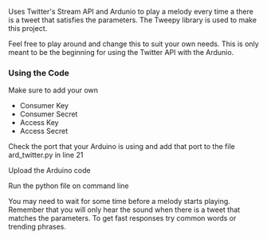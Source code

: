 <html>
<head>
	<title> <h3> Basic Arduino with Twitter API</h3></title>
</head>
<body>
<p>
	Uses Twitter's Stream API and Ardunio to play a melody every time a there is a tweet that satisfies the parameters. The Tweepy library is used to make this project.
</p>

<p>
	Feel free to play around and change this to suit your own needs. This is only meant to be the beginning for using the Twitter API with the Ardunio. 
</p>


<h3> Using the Code</h3>
<p> Make sure to add your own 
	<ul>
		<li>Consumer Key</li>
		<li>Consumer Secret</li>
		<li>Access Key</li>
		<li>Access Secret</li>
	</ul>
</p>
<p> 
	Check the port that your Arduino is using and add that port to the file 
	ard_twitter.py in line 21
</p>
<p>
	Upload the Arduino code 
</p>
<p>
	Run the python file on command line
</p>
<p> You may need to wait for some time before a melody starts playing. Remember that you will only hear
    the sound when there is a tweet that matches the parameters. To get fast responses try common words or trending 
    phrases.
</p>


</body>
</html>